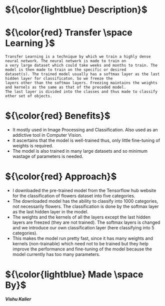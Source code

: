 

# ${\color{lightblue} Description}$

# ${\color{red} Transfer \space Learning }$

    Transfer Learning is a technique by which we train a highly dense neural network. The neural network is made to train on
    a very large dataset which could take weeks and months to train. The model is then made to train on the specific or desired
    dataset(s). The trained model usually has a softmax layer as the last hidden layer for classificaton. So we freeze the 
    layers other than the softmax layers. Freezing maintains the weights and kernels as the same as that of the preceded model.
    The last layer is divided into the classes and thus made to classify other set of objects.


# ${\color{red} Benefits}$
 - It mostly used in Image Processing and Classification. Also used as an addictive tool in Computer Vision.
 - It ascertains that the model is well-trained thus, only little fine-tuning of weights is required.
 - The model is also trained in many large datasets and so minimum wastage of parameters is needed.


# ${\color{red} Approach}$
  - I downloaded the pre-trained model from the Tensorflow hub website for the classification of flowers dataset into five categories.
  - The downloaded model has the ability to classify into 1000 categories, not necessarily flowers. The classification is done by the softmax layer as the last hidden layer in the model.
  - The weights and the kernels of all the layers except the last hidden layers are freezed (they are not trained). The softmax layers is changed and we introduce our own classification layer (here classifying into 5 categories).
  - This makes the model run pretty fast, since it has many weights and kernels (non-trainable) which need not to be trained but they help improve the performance and fine-tuning of the model because the model currently has too many parameters.


# ${\color{lightblue} Made \space By}$
 <b><i>Vishu Kalier
